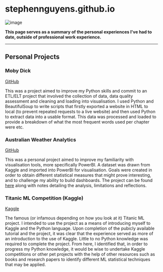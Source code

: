 # stephennguyens.github.io
![image](https://github.com/equanimittyy/stephennguyens.github.io/assets/104692345/6b1d74b1-878c-420f-bc26-8cf36b8d4e67)

**This page serves as a summary of the personal experiences I've had to date, outside of professional work experience.**

---
## Personal Projects
### Moby Dick
[GitHub](https://github.com/equanimittyy/mobydick)

This was a project aimed to improve my Python skills and commit to an ETL/ELT project that involved the collection of data, data quality assessment and cleaning and loading into visualisation. I used Python and BeautifulSoup to write scripts that firstly exported a website in HTML to local (to prevent repeated requests to a live website) and then used Python to extract data into a usable format. This data was processed and loaded to provide a breakdown of what the most frequent words used per chapter were etc.

### Australian Weather Analytics
[GitHub](https://github.com/equanimittyy/weatherau)

This was a personal project aimed to improve my familiarity with visualisation tools, more specifically PowerBI. A dataset was drawn from Kaggle and imported into PowerBI for visualisation. Goals were created in order to obtain different statistical measures that might prove interesting, and to challenge my ability to build dashboards. The project can be found [here](https://github.com/equanimittyy/weatherau) along with notes detailing the analysis, limitations and reflections.

### Titanic ML Competition (Kaggle)
[Kaggle](https://www.kaggle.com/code/stephennguyens/titanic-ml-competition-sn)

The famous (or infamous depending on how you look at it) Titanic ML project. I intended to use the project as a means of introducing myself to Kaggle and the Python language. Upon completion of the pubicly available tutorial and the project, it was clear that the experience served as more of an introduction to the use of Kaggle. Little to no Python knowledge was required to complete the project. From here, I identified that, in order to progress my Python knowledge, it would be wise to undertake Kaggle competitions or other pet projects with the help of other resources such as books and research papers to identify different ML statistical techniques that may be applied.
